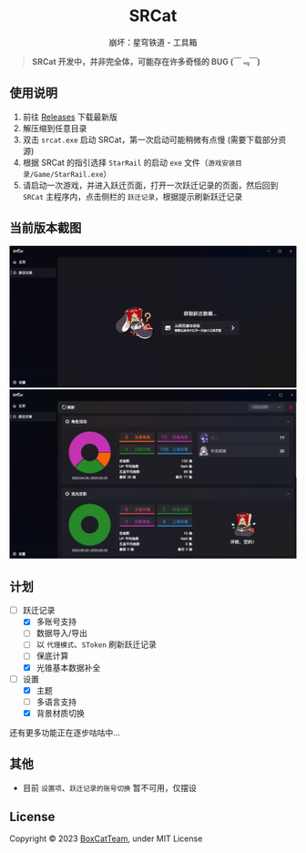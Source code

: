 <h1 align="center">SRCat</h1>
<p align="center">崩坏：星穹铁道 - 工具箱</p>

> **SRCat 开发中，并非完全体，可能存在许多奇怪的 BUG (￣﹃￣)**

## 使用说明
1. 前往 [Releases](https://github.com/BoxCatTeam/SRCat/releases) 下载最新版
2. 解压缩到任意目录
3. 双击 `srcat.exe` 启动 SRCat，第一次启动可能稍微有点慢 (需要下载部分资源)
4. 根据 SRCat 的指引选择 `StarRail` 的启动 `exe` 文件（`游戏安装目录/Game/StarRail.exe`）
5. 请启动一次游戏，并进入跃迁页面，打开一次跃迁记录的页面，然后回到 `SRCat` 主程序内，点击侧栏的 `跃迁记录`，根据提示刷新跃迁记录

## 当前版本截图
![](assets/github/1.png) <br/>
![](assets/github/2.png)

## 计划
- [ ] 跃迁记录
    - [x] 多账号支持
    - [ ] 数据导入/导出
    - [ ] 以 `代理模式`、`SToken` 刷新跃迁记录
    - [ ] 保底计算
    - [x] 光锥基本数据补全
- [ ] 设置
    - [x] 主题
    - [ ] 多语言支持
    - [x] 背景材质切换

还有更多功能正在逐步咕咕中...

## 其他
- 目前 `设置项`、`跃迁记录的账号切换` 暂不可用，仅摆设

## License
Copyright © 2023 [BoxCatTeam](https://boxcat.org), under MIT License

